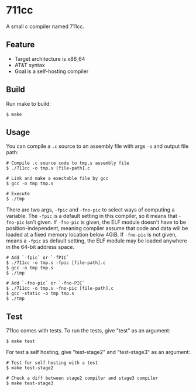 # 711cc
A small c compiler named 711cc.

## Feature

- Target architecture is x86_64
- AT&T syntax
- Goal is a self-hosting compiler

## Build

Run make to build:

```shell
$ make
```

## Usage
You can compile a `.c` source to an assembly file with args `-o` and output file path:

```shell
# Compile .c source code to tmp.s assembly file
$ ./711cc -o tmp.s [file-path].c

# Link and make a exectable file by gcc
$ gcc -o tmp tmp.s

# Execute
$ ./tmp
```

There are two args, `-fpic` and `-fno-pic` to select ways of computing a variable. The `-fpic` is a default setting in this compiler, so it means that `-fno-pic` isn't given. If `-fno-pic` is given, the ELF module doesn't have to be position-independent, meaning compiler assume that code and data will be loaded at a fixed memory location below 4GiB. If `-fno-pic` is not given, means a `-fpic` as default setting, the ELF module may be loaded anywhere in the 64-bit address space.

```shell
# Add `-fpic` or `-fPIC`
$ ./711cc -o tmp.s -fpic [file-path].c
$ gcc -o tmp tmp.s
$ ./tmp

# Add `-fno-pic` or `-fno-PIC`
$ ./711cc -o tmp.s -fno-pic [file-path].c
$ gcc -static -o tmp tmp.s
$ ./tmp
```

## Test

711cc comes with tests. To run the tests, give "test" as an argument:

```shell
$ make test
```

For test a self hosting, give "test-stage2" and "test-stage3" as an argument:

```shell
# Test for self hosting with a test
$ make test-stage2

# Check a diff between stage2 compiler and stage3 compiler
$ make test-stage3
```
